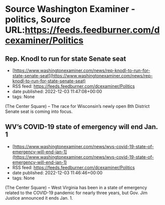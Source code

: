 # Source Washington Examiner - politics, Source URL:https://feeds.feedburner.com/dcexaminer/Politics

## Rep. Knodl to run for state Senate seat
 - [https://www.washingtonexaminer.com/news/rep-knodl-to-run-for-state-senate-seat](https://www.washingtonexaminer.com/news/rep-knodl-to-run-for-state-senate-seat)
 - RSS feed: https://feeds.feedburner.com/dcexaminer/Politics
 - date published: 2022-12-03 11:47:08+00:00
 - tags: None

(The Center Square) – The race for Wisconsin’s newly open 8th District Senate seat is coming into focus.

## WV’s COVID-19 state of emergency will end Jan. 1
 - [https://www.washingtonexaminer.com/news/wvs-covid-19-state-of-emergency-will-end-jan-1](https://www.washingtonexaminer.com/news/wvs-covid-19-state-of-emergency-will-end-jan-1)
 - RSS feed: https://feeds.feedburner.com/dcexaminer/Politics
 - date published: 2022-12-03 11:46:46+00:00
 - tags: None

(The Center Square) – West Virginia has been in a state of emergency related to the COVID-19 pandemic for nearly three years, but Gov. Jim Justice announced it ends Jan. 1.
